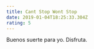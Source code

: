 ```yaml
---
title: Cant Stop Wont Stop
date: 2019-01-04T18:25:33.304Z
rating: 5
---
```

Buenos suerte para yo. Disfruta.

